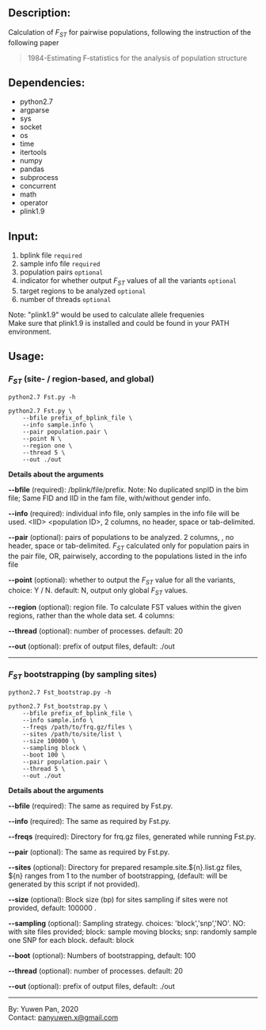 ## Description:
Calculation of $F_{ST}$ for pairwise populations, following the instruction of the following paper    
> 1984-Estimating F‐statistics for the analysis of population structure

## Dependencies:
- python2.7
- argparse
- sys
- socket
- os
- time
- itertools
- numpy
- pandas
- subprocess
- concurrent
- math
- operator
- plink1.9


## Input:

1. bplink file `required`
2. sample info file `required`
3. population pairs `optional`
4. indicator for whether output $F_{ST}$ values of all the variants `optional`
5. target regions to be analyzed `optional`
6. number of threads `optional`

Note: "plink1.9" would be used to calculate allele frequenies    
Make sure that plink1.9 is installed and could be found in your PATH environment.      

## Usage:    
### $F_{ST}$ (site- / region-based, and global)
```shell
python2.7 Fst.py -h
```

```shell
python2.7 Fst.py \
    --bfile prefix_of_bplink_file \
    --info sample.info \
    --pair population.pair \
    --point N \ 
    --region one \
    --thread 5 \
    --out ./out 
```

**Details about the arguments**

**--bfile** (required): /bplink/file/prefix. Note: No duplicated snpID in the bim file; Same FID and IID in the fam file, with/without gender info.

**--info** (required): individual info file, only samples in the info file will be used. \<IID\> \<population ID\>, 2 columns, no header, space or tab-delimited.

**--pair** (optional): pairs of populations to be analyzed. 2 columns, <pop1> <pop2>, no header, space or tab-delimited. $F_{ST}$ calculated only for population pairs in the pair file, OR, pairwisely, according to the populations listed in the info file

**--point** (optional): whether to output the $F_{ST}$ value for all the variants, choice: Y / N. default: N, output only global $F_{ST}$ values.

**--region** (optional): region file. To calculate FST values within the given regions, rather than the whole data set. 4 columns: <region ID> <chrom ID> <start physical pos> <end physical pos>

**--thread** (optional): number of processes. default: 20

**--out** (optional): prefix of output files, default: ./out     

---

### $F_{ST}$ bootstrapping (by sampling sites)
```shell
python2.7 Fst_bootstrap.py -h
```

```shell
python2.7 Fst_bootstrap.py \
    --bfile prefix_of_bplink_file \
    --info sample.info \
    --freqs /path/to/frq.gz/files \
    --sites /path/to/site/list \
    --size 100000 \
    --sampling block \ 
    --boot 100 \
    --pair population.pair \
    --thread 5 \
    --out ./out 
```

**Details about the arguments**

**--bfile** (required): The same as required by Fst.py.

**--info** (required): The same as required by Fst.py.

**--freqs** (required): Directory for frq.gz files, generated while running Fst.py.

**--pair** (optional): The same as required by Fst.py.

**--sites** (optional): Directory for prepared resample.site.${n}.list.gz files, ${n} ranges from 1 to the number of bootstrapping, (default: will be generated by this script if not provided).

**--size** (optional): Block size (bp) for sites sampling if sites were not provided, default: 100000 .

**--sampling** (optional): Sampling strategy. choices: 'block','snp','NO'. NO: with site files provided; block: sample moving blocks; snp: randomly sample one SNP for each block. default: block

**--boot** (optional): Numbers of bootstrapping, default: 100

**--thread** (optional): number of processes. default: 20

**--out** (optional): prefix of output files, default: ./out     

---
By: Yuwen Pan, 2020  
Contact: panyuwen.x@gmail.com

